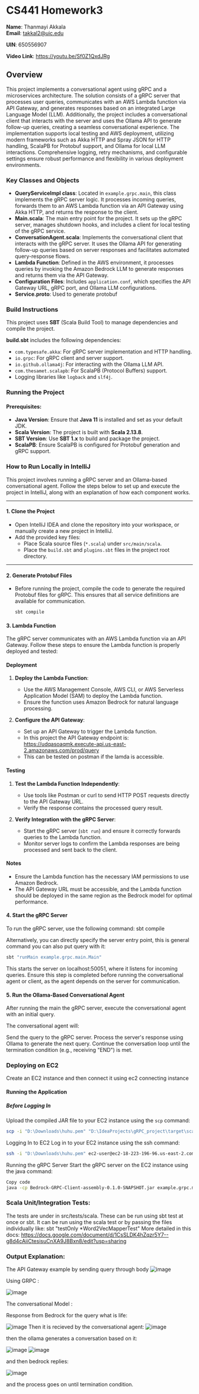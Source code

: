 # CS441 Homework3

**Name**: Thanmayi Akkala  
**Email**: takkal2@uic.edu

**UIN**: 650556907

**Video Link**: https://youtu.be/Sf0Z1QxdJRg

## Overview
This project implements a conversational agent using gRPC and a microservices architecture. The solution consists of a gRPC server that processes user queries, communicates with an AWS Lambda function via API Gateway, and generates responses based on an integrated Large Language Model (LLM). Additionally, the project includes a conversational client that interacts with the server and uses the Ollama API to generate follow-up queries, creating a seamless conversational experience. The implementation supports local testing and AWS deployment, utilizing modern frameworks such as Akka HTTP and Spray JSON for HTTP handling, ScalaPB for Protobuf support, and Ollama for local LLM interactions. Comprehensive logging, retry mechanisms, and configurable settings ensure robust performance and flexibility in various deployment environments.


### Key Classes and Objects

- **QueryServiceImpl class**: Located in `example.grpc.main`, this class implements the gRPC server logic. It processes incoming queries, forwards them to an AWS Lambda function via an API Gateway using Akka HTTP, and returns the response to the client.
- **Main.scala**: The main entry point for the project. It sets up the gRPC server, manages shutdown hooks, and includes a client for local testing of the gRPC service.
- **ConversationAgent.scala**: Implements the conversational client that interacts with the gRPC server. It uses the Ollama API for generating follow-up queries based on server responses and facilitates automated query-response flows.
- **Lambda Function**: Defined in the AWS environment, it processes queries by invoking the Amazon Bedrock LLM to generate responses and returns them via the API Gateway.
- **Configuration Files**: Includes `application.conf`, which specifies the API Gateway URL, gRPC port, and Ollama LLM configurations.
- **Service.proto**: Used to generate protobuf


### Build Instructions
This project uses **SBT** (Scala Build Tool) to manage dependencies and compile the project.

**build.sbt** includes the following dependencies:
- `com.typesafe.akka`: For gRPC server implementation and HTTP handling.
- `io.grpc`: For gRPC client and server support.
- `io.github.ollama4j`: For interacting with the Ollama LLM API.
- `com.thesamet.scalapb`: For ScalaPB (Protocol Buffers) support.
- Logging libraries like `logback` and `slf4j`.

### Running the Project

#### Prerequisites:
- **Java Version**: Ensure that **Java 11** is installed and set as your default JDK.
- **Scala Version**: The project is built with **Scala 2.13.8**.
- **SBT Version**: Use **SBT 1.x** to build and package the project.
- **ScalaPB**: Ensure ScalaPB is configured for Protobuf generation and gRPC support.


### How to Run Locally in IntelliJ

This project involves running a gRPC server and an Ollama-based conversational agent. Follow the steps below to set up and execute the project in IntelliJ, along with an explanation of how each component works.

---

#### 1. **Clone the Project**
- Open IntelliJ IDEA and clone the repository into your workspace, or manually create a new project in IntelliJ.
- Add the provided key files:
  - Place Scala source files (`*.scala`) under `src/main/scala`.
  - Place the `build.sbt` and `plugins.sbt` files in the project root directory.

---

#### 2. **Generate Protobuf Files**
- Before running the project, compile the code to generate the required Protobuf files for gRPC. This ensures that all service definitions are available for communication.
  ```bash
  sbt compile

#### 3. **Lambda Function**

The gRPC server communicates with an AWS Lambda function via an API Gateway. Follow these steps to ensure the Lambda function is properly deployed and tested:

#### Deployment
1. **Deploy the Lambda Function**:
   - Use the AWS Management Console, AWS CLI, or AWS Serverless Application Model (SAM) to deploy the Lambda function.
   - Ensure the function uses Amazon Bedrock for natural language processing.

2. **Configure the API Gateway**:
   - Set up an API Gateway to trigger the Lambda function.
   - In this project the API Gateway endpoint is: https://udqasoaqmk.execute-api.us-east-2.amazonaws.com/prod/query
   - This can be tested on postman if the lamda is accessible.

#### Testing
1. **Test the Lambda Function Independently**:
   - Use tools like Postman or curl to send HTTP POST requests directly to the API Gateway URL.
   - Verify the response contains the processed query result.

2. **Verify Integration with the gRPC Server**:
   - Start the gRPC server (`sbt run`) and ensure it correctly forwards queries to the Lambda function.
   - Monitor server logs to confirm the Lambda responses are being processed and sent back to the client.

#### Notes
- Ensure the Lambda function has the necessary IAM permissions to use Amazon Bedrock.
- The API Gateway URL must be accessible, and the Lambda function should be deployed in the same region as the Bedrock model for optimal performance.


#### 4. Start the gRPC Server

To run the gRPC server, use the following command:
  sbt compile

Alternatively, you can directly specify the server entry point, this is general command you can also put query with it:

```bash
sbt "runMain example.grpc.main.Main"
```
This starts the server on localhost:50051, where it listens for incoming queries. Ensure this step is completed before running the conversational agent or client, as the agent depends on the server for communication.
#### 5. Run the Ollama-Based Conversational Agent

After running the main the gRPC server, execute the conversational agent with an initial query.

The conversational agent will:

Send the query to the gRPC server.
Process the server's response using Ollama to generate the next query.
Continue the conversation loop until the termination condition (e.g., receiving "END") is met.

### Deploying on EC2
Create an EC2 instance and then connect it using ec2 connecting instance
#### Running the Application

##### **Before Logging In**
Upload the compiled JAR file to your EC2 instance using the `scp` command:

```bash
scp -i "D:\Downloads\huhu.pem" "D:\IdeaProjects\gRPC_project\target\scala-2.13\Bedrock-GRPC-Client-assembly-0.1.0-SNAPSHOT.jar" ec2-user@ec2-18-223-196-96.us-east-2.compute.amazonaws.com:/home/ec2-user/
```
Logging In to EC2
Log in to your EC2 instance using the ssh command:

```bash
ssh -i "D:\Downloads\huhu.pem" ec2-user@ec2-18-223-196-96.us-east-2.compute.amazonaws.com
```

Running the gRPC Server
Start the gRPC server on the EC2 instance using the java command:

```bash
Copy code
java -cp Bedrock-GRPC-Client-assembly-0.1.0-SNAPSHOT.jar example.grpc.main.Main
```

### Scala Unit/Integration Tests:
The tests are under in src/tests/scala. These can be run using sbt test at once or sbt.
It can be run using the scala test or by passing the files individually like: sbt "testOnly *Word2VecMapperTest"
More detailed in this docs: https://docs.google.com/document/d/1CsSLDK4hZqzr5Y7--g8d4cAiiCtesisuCnXA9J8Bxn8/edit?usp=sharing
### Output Explanation:
The API Gateway example by sending query through body
![image](https://github.com/user-attachments/assets/8a5a5b04-c301-4ebf-8be8-c08a37ab9289)

Using GRPC :

![image](https://github.com/user-attachments/assets/790b0ddc-d435-4c04-8bee-6c2046c3daa3)


The conversational Model :

Response from Bedrock for the query what is life:

![image](https://github.com/user-attachments/assets/355e1a65-7f0f-49ae-a68d-11082b15c559)
Then it is recieved by the conversational agent:
![image](https://github.com/user-attachments/assets/2c4030a2-a21f-410a-8a14-469ce964d22d)

then the ollama generates a conversation based on it:

![image](https://github.com/user-attachments/assets/5e1b11dc-059a-4f6b-9c0c-645098c5e650)
![image](https://github.com/user-attachments/assets/af2d298e-0def-4c1a-8ba5-dddbea295333)

and then bedrock replies:

![image](https://github.com/user-attachments/assets/08c9261b-e798-40be-ab1c-81eec5efb33e)

and the process goes on until termination condition.














